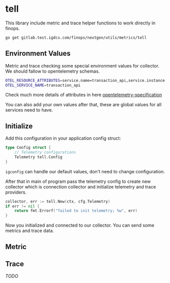# tell

This library include metric and trace helper functions to work directly in finops.

```sh
go get gitlab.test.igdcs.com/finops/nextgen/utils/metrics/tell
```

## Environment Values

Metric and trace checking some special environment values for collector. We should fallow to opentelemetry schemas.

```sh
OTEL_RESOURCE_ATTRIBUTES=service.name=transaction_api,service.instance.id=xyz123,service.version=v1.0.0
OTEL_SERVICE_NAME=transaction_api
```

Check much more details of attributes in here [opentelemetry-specification](https://github.com/open-telemetry/opentelemetry-specification/blob/main/specification/resource/semantic_conventions/README.md)

You can also add your own values after that, these are global values for all services need to have.

## Initialize

Add this configuration in your application config struct:

```go
type Config struct {
    // Telemetry configurations
    Telemetry tell.Config
}
```

`igconfig` can handle our default values, don't need to change configuration.

After that in main of program pass the telemetry config to create new collector which is connection collector and initialize telemetry and trace providers.

```go
collector, err := tell.New(ctx, cfg.Telemetry)
if err != nil {
    return fmt.Errorf("failed to init telemetry; %w", err)
}
```

Now you initialized and connected to our collector. You can send some metrics and trace data.

## Metric



## Trace

_TODO_
